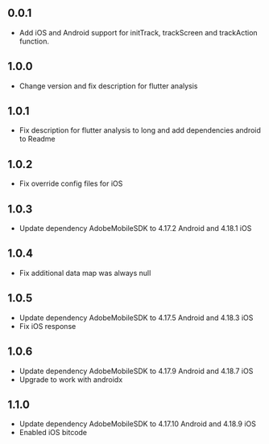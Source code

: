 ## 0.0.1

* Add iOS and Android support for initTrack, trackScreen and trackAction function.

## 1.0.0

* Change version and fix description for flutter analysis

## 1.0.1

* Fix description for flutter analysis to long and add dependencies android to Readme

## 1.0.2

* Fix override config files for iOS

## 1.0.3

* Update dependency AdobeMobileSDK to 4.17.2 Android and 4.18.1 iOS

## 1.0.4

* Fix additional data map was always null

## 1.0.5

* Update dependency AdobeMobileSDK to 4.17.5 Android and 4.18.3 iOS
* Fix iOS response 

## 1.0.6

* Update dependency AdobeMobileSDK to 4.17.9 Android and 4.18.7 iOS
* Upgrade to work with androidx

## 1.1.0

* Update dependency AdobeMobileSDK to 4.17.10 Android and 4.18.9 iOS
* Enabled iOS bitcode
